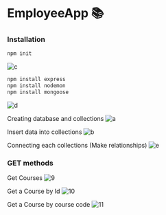 # EmployeeApp 📚

### Installation

```bash
npm init
```
![c](https://github.com/user-attachments/assets/76e334e1-83c7-4e4a-9963-29c2fdd5ce6f)

```bash
npm install express
npm install nodemon
npm install mongoose
```
![d](https://github.com/user-attachments/assets/ca2adc74-0bb0-4229-922e-4a09c1744c7c)

Creating database and collections
![a](https://github.com/user-attachments/assets/d26a5394-e3e3-431b-af86-9cdfb595676a)

Insert data into collections
![b](https://github.com/user-attachments/assets/531d8db9-07eb-46c1-900e-0067e514b4e1)

Connecting each collections (Make relationships)
![e](https://github.com/user-attachments/assets/cbdc0635-71d6-4d0b-bb3b-a4a8e408c849)


### GET methods
Get Courses
![9](https://github.com/user-attachments/assets/7326f7f5-972f-40cf-a820-49e4ef6ca522)

Get a Course by Id
![10](https://github.com/user-attachments/assets/a670deff-fe01-485c-a560-5ee9d88fc718)

Get a Course by course code
![11](https://github.com/user-attachments/assets/e4f20a84-c954-47b3-8c83-90add5812656)

